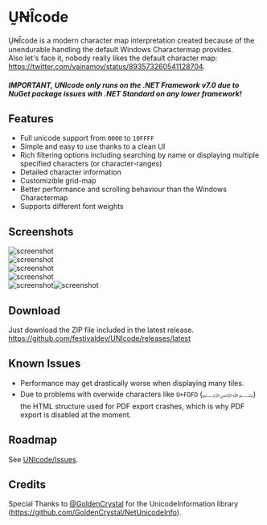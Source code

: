 # ṴꞤȊcode
ṴꞤȊcode is a modern character map interpretation created because of the unendurable handling the default Windows Charactermap provides.  
Also let's face it, nobody really likes the default character map: https://twitter.com/vainamov/status/893573260541128704.

##### IMPORTANT, UNIcode only runs on the .NET Framework v7.0 due to NuGet package issues with .NET Standard on any lower framework!

## Features
- Full unicode support from `0000` to `10FFFF`
- Simple and easy to use thanks to a clean UI
- Rich filtering options including searching by name or displaying multiple specified characters (or character-ranges)
- Detailed character information
- Customizible grid-map
- Better performance and scrolling behaviour than the Windows Charactermap
- Supports different font weights

## Screenshots
![screenshot](https://polaroids.festival.ml/5470dce8ab17425013d04dcd8cfc0ef8.png)  
![screenshot](https://polaroids.festival.ml/77a733b246dad0f2d22fd9ac4242d411.png)  
![screenshot](https://polaroids.festival.ml/2cc1b41a21ab290545b1d64ede21f85f.png)  
![screenshot](https://polaroids.festival.ml/5c814d7907dbeeab2ee89f3b8e3d10b9.png)  
![screenshot](https://polaroids.festival.ml/cb661e16e10698fe37f09c658d959980.png)![screenshot](https://polaroids.festival.ml/c3e384a3d8a8fd2fe5991b0050d35bc4.png)  

## Download
Just download the ZIP file included in the latest release. https://github.com/festivaldev/UNIcode/releases/latest

## Known Issues
- Performance may get drastically worse when displaying many tiles.
- Due to problems with overwide characters like `U+FDFD` (﷽) the HTML structure used for PDF export crashes, which is why PDF export is disabled at the moment.

## Roadmap
See [UNIcode/Issues](https://github.com/festivaldev/UNIcode/issues).

## Credits
Special Thanks to [@GoldenCrystal](https://github.com/GoldenCrystal) for the UnicodeInformation library (https://github.com/GoldenCrystal/NetUnicodeInfo).
